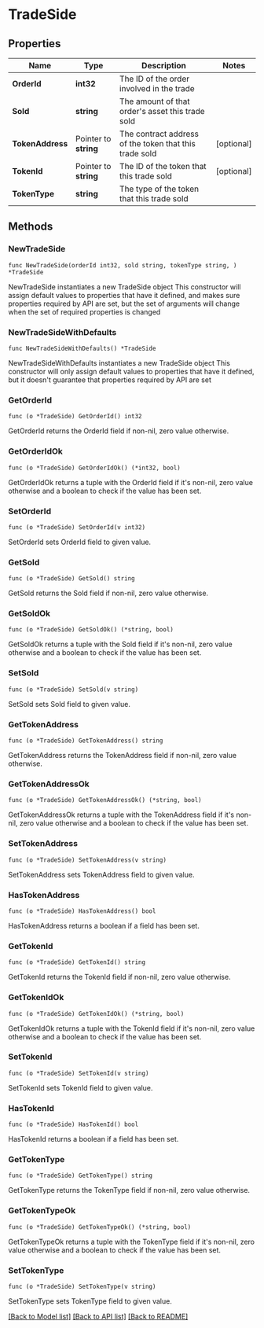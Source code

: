 # TradeSide

## Properties

Name | Type | Description | Notes
------------ | ------------- | ------------- | -------------
**OrderId** | **int32** | The ID of the order involved in the trade | 
**Sold** | **string** | The amount of that order&#39;s asset this trade sold | 
**TokenAddress** | Pointer to **string** | The contract address of the token that this trade sold | [optional] 
**TokenId** | Pointer to **string** | The ID of the token that this trade sold | [optional] 
**TokenType** | **string** | The type of the token that this trade sold | 

## Methods

### NewTradeSide

`func NewTradeSide(orderId int32, sold string, tokenType string, ) *TradeSide`

NewTradeSide instantiates a new TradeSide object
This constructor will assign default values to properties that have it defined,
and makes sure properties required by API are set, but the set of arguments
will change when the set of required properties is changed

### NewTradeSideWithDefaults

`func NewTradeSideWithDefaults() *TradeSide`

NewTradeSideWithDefaults instantiates a new TradeSide object
This constructor will only assign default values to properties that have it defined,
but it doesn't guarantee that properties required by API are set

### GetOrderId

`func (o *TradeSide) GetOrderId() int32`

GetOrderId returns the OrderId field if non-nil, zero value otherwise.

### GetOrderIdOk

`func (o *TradeSide) GetOrderIdOk() (*int32, bool)`

GetOrderIdOk returns a tuple with the OrderId field if it's non-nil, zero value otherwise
and a boolean to check if the value has been set.

### SetOrderId

`func (o *TradeSide) SetOrderId(v int32)`

SetOrderId sets OrderId field to given value.


### GetSold

`func (o *TradeSide) GetSold() string`

GetSold returns the Sold field if non-nil, zero value otherwise.

### GetSoldOk

`func (o *TradeSide) GetSoldOk() (*string, bool)`

GetSoldOk returns a tuple with the Sold field if it's non-nil, zero value otherwise
and a boolean to check if the value has been set.

### SetSold

`func (o *TradeSide) SetSold(v string)`

SetSold sets Sold field to given value.


### GetTokenAddress

`func (o *TradeSide) GetTokenAddress() string`

GetTokenAddress returns the TokenAddress field if non-nil, zero value otherwise.

### GetTokenAddressOk

`func (o *TradeSide) GetTokenAddressOk() (*string, bool)`

GetTokenAddressOk returns a tuple with the TokenAddress field if it's non-nil, zero value otherwise
and a boolean to check if the value has been set.

### SetTokenAddress

`func (o *TradeSide) SetTokenAddress(v string)`

SetTokenAddress sets TokenAddress field to given value.

### HasTokenAddress

`func (o *TradeSide) HasTokenAddress() bool`

HasTokenAddress returns a boolean if a field has been set.

### GetTokenId

`func (o *TradeSide) GetTokenId() string`

GetTokenId returns the TokenId field if non-nil, zero value otherwise.

### GetTokenIdOk

`func (o *TradeSide) GetTokenIdOk() (*string, bool)`

GetTokenIdOk returns a tuple with the TokenId field if it's non-nil, zero value otherwise
and a boolean to check if the value has been set.

### SetTokenId

`func (o *TradeSide) SetTokenId(v string)`

SetTokenId sets TokenId field to given value.

### HasTokenId

`func (o *TradeSide) HasTokenId() bool`

HasTokenId returns a boolean if a field has been set.

### GetTokenType

`func (o *TradeSide) GetTokenType() string`

GetTokenType returns the TokenType field if non-nil, zero value otherwise.

### GetTokenTypeOk

`func (o *TradeSide) GetTokenTypeOk() (*string, bool)`

GetTokenTypeOk returns a tuple with the TokenType field if it's non-nil, zero value otherwise
and a boolean to check if the value has been set.

### SetTokenType

`func (o *TradeSide) SetTokenType(v string)`

SetTokenType sets TokenType field to given value.



[[Back to Model list]](../README.md#documentation-for-models) [[Back to API list]](../README.md#documentation-for-api-endpoints) [[Back to README]](../README.md)


